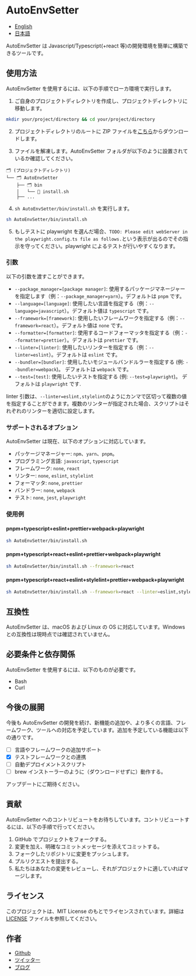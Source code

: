 # AutoEnvSetter

- [English](../README.md)
- [日本語](README_ja.md)

AutoEnvSetter は Javascript/Typescript(+react 等)の開発環境を簡単に構築できるツールです。

## 使用方法

AutoEnvSetter を使用するには、以下の手順でローカ環境で実行します。

1. ご自身のプロジェクトディレクトリを作成し、プロジェクトディレクトリに移動します。

```sh
mkdir your/project/directory && cd your/project/directory
```

2. プロジェクトディレクトリのルートに ZIP ファイルを[こちら](https://github.com/HoshimuraYuto/AutoEnvSetter/archive/refs/heads/main.zip)からダウンロードします。

3. ファイルを解凍します。AutoEnvSetter フォルダが以下のように設置されているか確認してください。

```
🗂 (プロジェクトディレクトリ)
└── 🗂 AutoEnvSetter
    ├── 🗂 bin
    │   └── 📄 install.sh
    ├── ...
```

4. `sh AutoEnvSetter/bin/install.sh` を実行します。

```sh
sh AutoEnvSetter/bin/install.sh
```

5. もしテストに playwright を選んだ場合、`TODO: Please edit webServer in the playwright.config.ts file as follows.`という表示が出るのでその指示を守ってください。playwright によるテストが行いやすくなります。

### 引数

以下の引数を渡すことができます。

- `--package_manager=[package manager]`: 使用するパッケージマネージャーを指定します（例：`--package_manager=yarn`）。デフォルトは `pnpm` です。
- `--language=[language]`: 使用したい言語を指定する（例：`--language=javascript`）。デフォルト値は `typescript` です。
- `--framework=[framework]`: 使用したいフレームワークを指定する（例：`--framework=react`）。デフォルト値は `none` です。
- `--formatter=[formatter]`: 使用するコードフォーマッタを指定する（例：`--formatter=prettier`）。デフォルトは `prettier` です。
- `--linter=[linter]`: 使用したいリンターを指定する（例：`--linter=eslint`）。デフォルトは `eslint` です。
- `--bundler=[bundler]`: 使用したいモジュールバンドルラーを指定する (例: `--bundler=webpack`)。 デフォルトは `webpack` です。
- `--test=[test]`: 使用したいテストを指定する (例: `--test=playwright`)。 デフォルトは `playwright` です.

linter 引数は、`--linter=eslint,stylelint`のようにカンマで区切って複数の値を指定することができます。複数のリンターが指定された場合、スクリプトはそれぞれのリンターを適切に設定します。

### サポートされるオプション

AutoEnvSetter は現在、以下のオプションに対応しています。

- パッケージマネージャー: `npm`、`yarn`、`pnpm`。
- プログラミング言語: `javascript`, `typescript`
- フレームワーク: `none`, `react`
- リンター: `none`, `eslint`, `stylelint`
- フォーマッタ: `none`, `prettier`
- バンドラー: `none`, `webpack`
- テスト: `none`, `jest`, `playwright`

### 使用例

#### pnpm+typescript+eslint+prettier+webpack+playwright

```sh
sh AutoEnvSetter/bin/install.sh
```

#### pnpm+typescript+react+eslint+prettier+webpack+playwright

```sh
sh AutoEnvSetter/bin/install.sh --framework=react
```

#### pnpm+typescript+react+eslint+stylelint+prettier+webpack+playwright

```sh
sh AutoEnvSetter/bin/install.sh --framework=react --linter=eslint,stylelint
```

## 互換性

AutoEnvSetter は、macOS および Linux の OS に対応しています。Windows との互換性は現時点では確認されていません。

## 必要条件と依存関係

AutoEnvSetter を使用するには、以下のものが必要です。

- Bash
- Curl

## 今後の展開

今後も AutoEnvSetter の開発を続け、新機能の追加や、より多くの言語、フレームワーク、ツールへの対応を予定しています。追加を予定している機能は以下の通りです。

- [ ] 言語やフレームワークの追加サポート
- [x] テストフレームワークとの連携
- [ ] 自動デプロイメントスクリプト
- [ ] brew インストーラーのように（ダウンロードせずに）動作する。

アップデートにご期待ください。

## 貢献

AutoEnvSetter へのコントリビュートをお待ちしています。コントリビュートするには、以下の手順で行ってください。

1. GitHub でプロジェクトをフォークする。
2. 変更を加え、明確なコミットメッセージを添えてコミットする。
3. フォークしたリポジトリに変更をプッシュします。
4. プルリクエストを提出する。
5. 私たちはあなたの変更をレビューし、それがプロジェクトに適していればマージします。

## ライセンス

このプロジェクトは、MIT License のもとでライセンスされています。詳細は [LICENSE](LICENSE) ファイルを参照してください。

## 作者

- [Github](https://github.com/HoshimuraYuto)
- [ツイッター](https://twitter.com/HoshimuraYuto)
- [ブログ](https://sukiburo.jp/)
